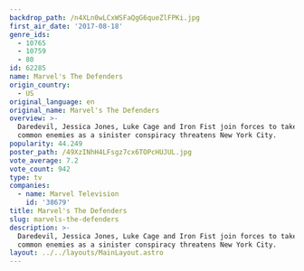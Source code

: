 ```yaml
---
backdrop_path: /n4XLn0wLCxWSFaQgG6queZlFPKi.jpg
first_air_date: '2017-08-18'
genre_ids:
  - 10765
  - 10759
  - 80
id: 62285
name: Marvel's The Defenders
origin_country:
  - US
original_language: en
original_name: Marvel's The Defenders
overview: >-
  Daredevil, Jessica Jones, Luke Cage and Iron Fist join forces to take on
  common enemies as a sinister conspiracy threatens New York City.
popularity: 44.249
poster_path: /49XzINhH4LFsgz7cx6TOPcHUJUL.jpg
vote_average: 7.2
vote_count: 942
type: tv
companies:
  - name: Marvel Television
    id: '38679'
title: Marvel's The Defenders
slug: marvels-the-defenders
description: >-
  Daredevil, Jessica Jones, Luke Cage and Iron Fist join forces to take on
  common enemies as a sinister conspiracy threatens New York City.
layout: ../../layouts/MainLayout.astro
---
```


